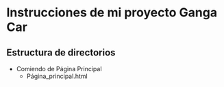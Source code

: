 # Instrucciones de mi proyecto Ganga Car
## Estructura de directorios

* Comiendo de Página Principal
    * Página_principal.html
   
